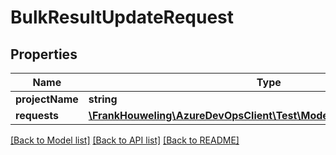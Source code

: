 # BulkResultUpdateRequest

## Properties
Name | Type | Description | Notes
------------ | ------------- | ------------- | -------------
**projectName** | **string** |  | [optional] 
**requests** | [**\FrankHouweling\AzureDevOpsClient\Test\Model\ResultUpdateRequest[]**](ResultUpdateRequest.md) |  | [optional] 

[[Back to Model list]](../README.md#documentation-for-models) [[Back to API list]](../README.md#documentation-for-api-endpoints) [[Back to README]](../README.md)



